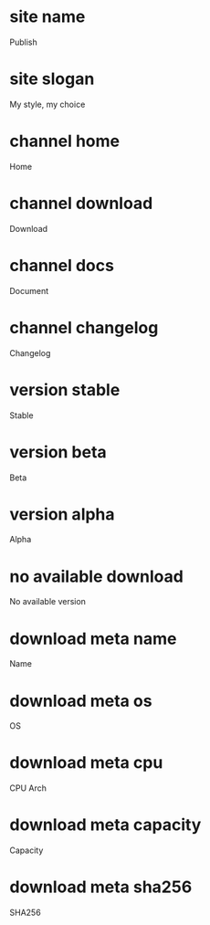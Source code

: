 # site name
Publish

# site slogan
My style, my choice

# channel home
Home

# channel download
Download

# channel docs
Document

# channel changelog
Changelog

# version stable
Stable

# version beta
Beta

# version alpha
Alpha

# no available download
No available version

# download meta name
Name

# download meta os
OS

# download meta cpu
CPU Arch

# download meta capacity
Capacity

# download meta sha256
SHA256